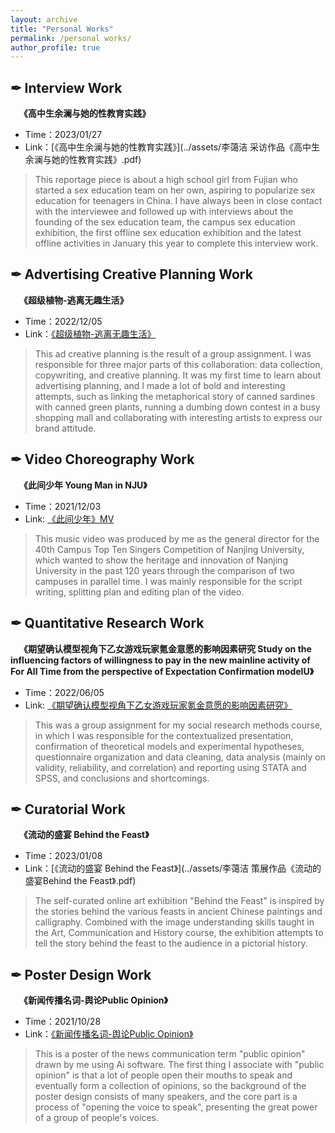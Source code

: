 ```yaml
---
layout: archive
title: "Personal Works"
permalink: /personal works/
author_profile: true
---
```



## ✒ Interview Work
&emsp;**《高中生余澜与她的性教育实践》**
- Time：2023/01/27
- Link：[《高中生余澜与她的性教育实践》](../assets/李蔼洁 采访作品《高中生余澜与她的性教育实践》.pdf)
> This reportage piece is about a high school girl from Fujian who started a sex education team on her own, aspiring to popularize sex education for teenagers in China. I have always been in close contact with the interviewee and followed up with interviews about the founding of the sex education team, the campus sex education exhibition, the first offline sex education exhibition and the latest offline activities in January this year to complete this interview work.

## ✒ Advertising Creative Planning Work
&emsp;**《超级植物-逃离无趣生活》**
- Time：2022/12/05
- Link：[《超级植物-逃离无趣生活》](../assets/策划4C.pdf)
> This ad creative planning is the result of a group assignment. I was responsible for three major parts of this collaboration: data collection, copywriting, and creative planning. It was my first time to learn about advertising planning, and I made a lot of bold and interesting attempts, such as linking the metaphorical story of canned sardines with canned green plants, running a dumbing down contest in a busy shopping mall and collaborating with interesting artists to express our brand attitude.

## ✒ Video Choreography Work
&emsp;**《此间少年 Young Man in NJU》**
- Time：2021/12/03
- Link: [《此间少年》MV](https://www.bilibili.com/video/BV1Ff4y1T7uU/?spm_id_from=333.337.search-card.all.click&vd_source=d5951a05a19895aff03fd6a2926c7ed7)
> This music video was produced by me as the general director for the 40th Campus Top Ten Singers Competition of Nanjing University, which wanted to show the heritage and innovation of Nanjing University in the past 120 years through the comparison of two campuses in parallel time. I was mainly responsible for the script writing, splitting plan and editing plan of the video.

## ✒ Quantitative Research Work
&emsp;**《期望确认模型视角下乙女游戏玩家氪金意愿的影响因素研究 Study on the influencing factors of willingness to pay in the new mainline activity of For All Time from the perspective of Expectation Confirmation modelU》**
- Time：2022/06/05
- Link: [《期望确认模型视角下乙女游戏玩家氪金意愿的影响因素研究》](../assets/Quantitive.pdf)
> This was a group assignment for my social research methods course, in which I was responsible for the contextualized presentation, confirmation of theoretical models and experimental hypotheses, questionnaire organization and data cleaning, data analysis (mainly on validity, reliability, and correlation) and reporting using STATA and SPSS, and conclusions and shortcomings.


## ✒ Curatorial Work
&emsp;**《流动的盛宴 Behind the Feast》**
- Time：2023/01/08
- Link：[《流动的盛宴 Behind the Feast》](../assets/李蔼洁 策展作品《流动的盛宴Behind the Feast》.pdf)
> The self-curated online art exhibition "Behind the Feast" is inspired by the stories behind the various feasts in ancient Chinese paintings and calligraphy. Combined with the image understanding skills taught in the Art, Communication and History course, the exhibition attempts to tell the story behind the feast to the audience in a pictorial history.

## ✒ Poster Design Work
&emsp;**《新闻传播名词-舆论Public Opinion》**
- Time：2021/10/28
- Link：[《新闻传播名词-舆论Public Opinion》](../images/舆论海报.png)
> This is a poster of the news communication term "public opinion" drawn by me using Ai software. The first thing I associate with "public opinion" is that a lot of people open their mouths to speak and eventually form a collection of opinions, so the background of the poster design consists of many speakers, and the core part is a process of "opening the voice to speak", presenting the great power of a group of people's voices. 
